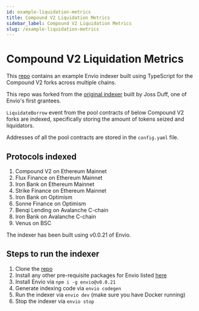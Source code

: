 ```yaml
---
id: example-liquidation-metrics
title: Compound V2 Liquidation Metrics
sidebar_label: Compound V2 Liquidation Metrics
slug: /example-liquidation-metrics
---
```


# Compound V2 Liquidation Metrics

This [repo](https://github.com/enviodev/liquidation-metrics) contains an example Envio indexer built using TypeScript for the Compound V2 forks across multiple chains.

This repo was forked from the [original indexer](https://github.com/JossDuff/liquidation-metrics/) built by Joss Duff, one of Envio's first grantees.

`LiquidateBorrow` event from the pool contracts of below Compound V2 forks are indexed, specifically storing the amount of tokens seized and liquidators.

Addresses of all the pool contracts are stored in the `config.yaml` file.

## Protocols indexed

1. Compound V2 on Ethereum Mainnet
1. Flux Finance on Ethereum Mainnet
1. Iron Bank on Ethereum Mainnet
1. Strike Finance on Ethereum Mainnet
1. Iron Bank on Optimism
1. Sonne Finance on Optimism
1. Benqi Lending on Avalanche C-chain
1. Iron Bank on Avalanche C-chain
1. Venus on BSC

The indexer has been built using v0.0.21 of Envio.

## Steps to run the indexer

1. Clone the [repo](https://github.com/enviodev/liquidation-metrics)
1. Install any other pre-requisite packages for Envio listed [here](https://docs.envio.dev/docs/installation#prerequisites)
1. Install Envio via `npm i -g envio@v0.0.21`
1. Generate indexing code via `envio codegen`
1. Run the indexer via `envio dev` (make sure you have Docker running)
1. Stop the indexer via `envio stop`
